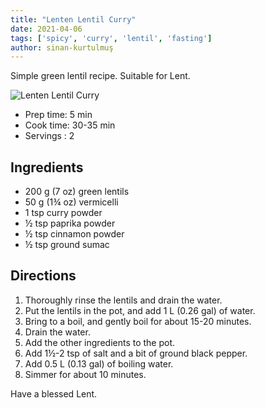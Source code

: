 ```yaml
---
title: "Lenten Lentil Curry"
date: 2021-04-06
tags: ['spicy', 'curry', 'lentil', 'fasting']
author: sinan-kurtulmuş
---
```


Simple green lentil recipe. Suitable for Lent.

![Lenten Lentil Curry](/pix/lenten-lentil-curry.webp)

- Prep time: 5 min
- Cook time: 30-35 min
- Servings : 2

## Ingredients

- 200 g (7 oz) green lentils
- 50 g (1¾ oz) vermicelli
- 1 tsp curry powder
- ½ tsp paprika powder
- ½ tsp cinnamon powder
- ½ tsp ground sumac

## Directions

1. Thoroughly rinse the lentils and drain the water.
2. Put the lentils in the pot, and add 1 L (0.26 gal) of water.
3. Bring to a boil, and gently boil for about 15-20 minutes.
4. Drain the water.
5. Add the other ingredients to the pot.
6. Add 1½-2 tsp of salt and a bit of ground black pepper.
7. Add 0.5 L (0.13 gal) of boiling water.
8. Simmer for about 10 minutes.

Have a blessed Lent.
